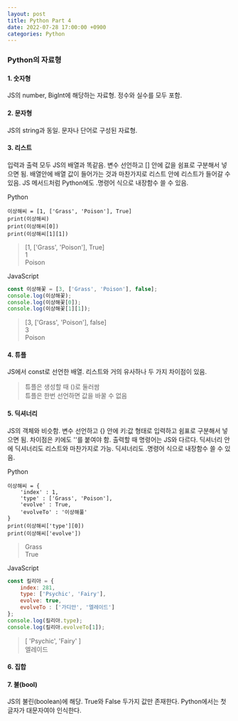 ```yaml
---
layout: post
title: Python Part 4
date: 2022-07-28 17:00:00 +0900
categories: Python
---
```

### Python의 자료형
#### 1. 숫자형
JS의 number, BigInt에 해당하는 자료형. 정수와 실수를 모두 포함.

#### 2. 문자형
JS의 string과 동일. 문자나 단어로 구성된 자료형.

#### 3. 리스트    
입력과 출력 모두 JS의 배열과 똑같음. 변수 선언하고 [] 안에 값을 쉼표로 구분해서 넣으면 됨. 배열안에 배열 값이 들어가는 것과 마찬가지로 리스트 안에 리스트가 들어갈 수 있음. JS 메서드처럼 Python에도 .명령어 식으로 내장함수 쓸 수 있음.

Python
```Pyhton
이상해씨 = [1, ['Grass', 'Poison'], True]
print(이상해씨)
print(이상해씨[0])
print(이상해씨[1][1])
```
> [1, ['Grass', 'Poison'], True]    
> 1    
> Poison    

JavaScript
```JavaScript
const 이상해꽃 = [3, ['Grass', 'Poison'], false];
console.log(이상해꽃);
console.log(이상해꽃[0]);
console.log(이상해꽃[1][1]);
```
> [3, ['Grass', 'Poison'], false]    
> 3    
> Poison    

#### 4. 튜플
JS에서 const로 선언한 배열. 리스트와 거의 유사하나 두 가지 차이점이 있음.
> 튜플은 생성할 때 ()로 둘러쌈    
> 튜플은 한번 선언하면 값을 바꿀 수 없음    

#### 5. 딕셔너리    
JS의 객체와 비슷함. 변수 선언하고 {} 안에 키:값 형태로 입력하고 쉼표로 구분해서 넣으면 됨. 차이점은 키에도 ''를 붙여야 함. 출력할 때 명령어는 JS와 다르다. 딕셔너리 안에 딕셔너리도 리스트와 마찬가지로 가능. 딕셔너리도 .명령어 식으로 내장함수 쓸 수 있음.

Python
```Pyhton
이상해씨 = {
    'index' : 1,
    'type' : ['Grass', 'Poison'],
    'evolve' : True,
    'evolveTo' : '이상해풀'
}
print(이상해씨['type'][0])
print(이상해씨['evolve'])
```
> Grass    
> True    

JavaScript
```JavaScript
const 킬리아 = {
    index: 281,
    type: ['Psychic', 'Fairy'],
    evolve: true,
    evolveTo : ['가디안', '엘레이드']
};
console.log(킬리아.type);
console.log(킬리아.evolveTo[1]);
```
> [ 'Psychic', 'Fairy' ]    
> 엘레이드    

#### 6. 집합

#### 7. 불(bool)
JS의 불린(boolean)에 해당. True와 False 두가지 값만 존재한다. Python에서는 첫글자가 대문자여야 인식한다. 